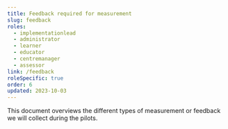 ```yaml
---
title: Feedback required for measurement
slug: feedback
roles:
  - implementationlead
  - administrator
  - learner
  - educator
  - centremanager
  - assessor
link: /feedback
roleSpecific: true
order: 6
updated: 2023-10-03
---
```

This document overviews the different types of measurement or feedback we will collect during the pilots.​